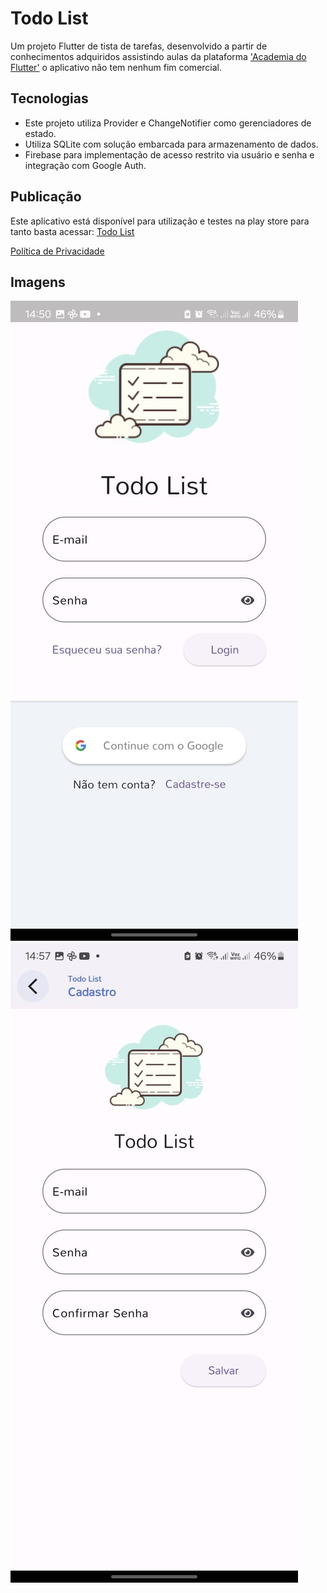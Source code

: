 # Todo List

Um projeto Flutter de tista de tarefas, desenvolvido a partir de conhecimentos adquiridos assistindo aulas da plataforma ['Academia do Flutter'](https://academiadoflutter.com.br) o aplicativo não tem nenhum fim comercial.

## Tecnologias

* Este projeto utiliza Provider e ChangeNotifier como gerenciadores de estado. 
* Utiliza SQLite com solução embarcada para armazenamento de dados.
* Firebase para implementação de acesso restrito via usuário e senha e integração com Google Auth.

## Publicação

Este aplicativo está disponível para utilização e testes na play store para tanto basta acessar: [Todo List](https://play.google.com/store/apps/details?id=br.com.albinomoreira.todo_list)

[Política de Privacidade](https://albinoueg.github.io/todo_list_politica_privacidade/)

## Imagens
![Tela Login](https://github.com/albinoueg/portfolio/blob/main/util/images/todo_list/tela_inicial.jpg) ![Tela Cadastro](https://github.com/albinoueg/portfolio/blob/main/util/images/todo_list/tela_cadastro.jpeg)
